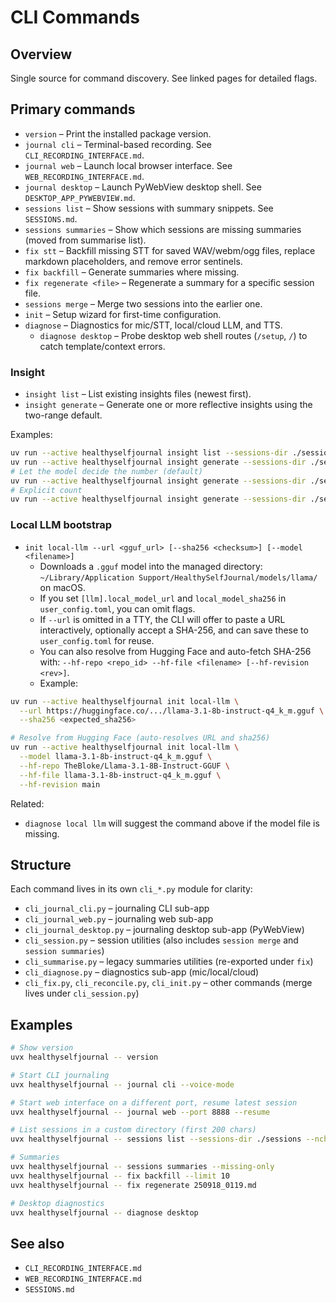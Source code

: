 # CLI Commands

## Overview
Single source for command discovery. See linked pages for detailed flags.

## Primary commands

- `version` – Print the installed package version.
- `journal cli` – Terminal-based recording. See `CLI_RECORDING_INTERFACE.md`.
- `journal web` – Launch local browser interface. See `WEB_RECORDING_INTERFACE.md`.
- `journal desktop` – Launch PyWebView desktop shell. See `DESKTOP_APP_PYWEBVIEW.md`.
- `sessions list` – Show sessions with summary snippets. See `SESSIONS.md`.
- `sessions summaries` – Show which sessions are missing summaries (moved from summarise list).
- `fix stt` – Backfill missing STT for saved WAV/webm/ogg files, replace markdown placeholders, and remove error sentinels.
- `fix backfill` – Generate summaries where missing.
- `fix regenerate <file>` – Regenerate a summary for a specific session file.
- `sessions merge` – Merge two sessions into the earlier one.
- `init` – Setup wizard for first-time configuration.
- `diagnose` – Diagnostics for mic/STT, local/cloud LLM, and TTS.
  - `diagnose desktop` – Probe desktop web shell routes (`/setup`, `/`) to catch template/context errors.

### Insight

- `insight list` – List existing insights files (newest first).
- `insight generate` – Generate one or more reflective insights using the two-range default.

Examples:

```bash
uv run --active healthyselfjournal insight list --sessions-dir ./sessions
uv run --active healthyselfjournal insight generate --sessions-dir ./sessions --llm-model anthropic:claude-sonnet-4:20250514:thinking
# Let the model decide the number (default)
uv run --active healthyselfjournal insight generate --sessions-dir ./sessions
# Explicit count
uv run --active healthyselfjournal insight generate --sessions-dir ./sessions --count 3
```

### Local LLM bootstrap

- `init local-llm --url <gguf_url> [--sha256 <checksum>] [--model <filename>]`
  - Downloads a `.gguf` model into the managed directory:
    `~/Library/Application Support/HealthySelfJournal/models/llama/` on macOS.
  - If you set `[llm].local_model_url` and `local_model_sha256` in `user_config.toml`, you can omit flags.
  - If `--url` is omitted in a TTY, the CLI will offer to paste a URL interactively,
    optionally accept a SHA-256, and can save these to `user_config.toml` for reuse.
  - You can also resolve from Hugging Face and auto-fetch SHA-256 with:
    `--hf-repo <repo_id> --hf-file <filename> [--hf-revision <rev>]`.
  - Example:

```bash
uv run --active healthyselfjournal init local-llm \
  --url https://huggingface.co/.../llama-3.1-8b-instruct-q4_k_m.gguf \
  --sha256 <expected_sha256>
```

```bash
# Resolve from Hugging Face (auto-resolves URL and sha256)
uv run --active healthyselfjournal init local-llm \
  --model llama-3.1-8b-instruct-q4_k_m.gguf \
  --hf-repo TheBloke/Llama-3.1-8B-Instruct-GGUF \
  --hf-file llama-3.1-8b-instruct-q4_k_m.gguf \
  --hf-revision main
```

Related:
- `diagnose local llm` will suggest the command above if the model file is missing.

## Structure

Each command lives in its own `cli_*.py` module for clarity:
- `cli_journal_cli.py` – journaling CLI sub-app
- `cli_journal_web.py` – journaling web sub-app
- `cli_journal_desktop.py` – journaling desktop sub-app (PyWebView)
- `cli_session.py` – session utilities (also includes `session merge` and `session summaries`)
- `cli_summarise.py` – legacy summaries utilities (re-exported under `fix`)
- `cli_diagnose.py` – diagnostics sub-app (mic/local/cloud)
- `cli_fix.py`, `cli_reconcile.py`, `cli_init.py` – other commands (merge lives under `cli_session.py`)

## Examples

```bash
# Show version
uvx healthyselfjournal -- version

# Start CLI journaling
uvx healthyselfjournal -- journal cli --voice-mode

# Start web interface on a different port, resume latest session
uvx healthyselfjournal -- journal web --port 8888 --resume

# List sessions in a custom directory (first 200 chars)
uvx healthyselfjournal -- sessions list --sessions-dir ./sessions --nchars 200

# Summaries
uvx healthyselfjournal -- sessions summaries --missing-only
uvx healthyselfjournal -- fix backfill --limit 10
uvx healthyselfjournal -- fix regenerate 250918_0119.md

# Desktop diagnostics
uvx healthyselfjournal -- diagnose desktop
```

## See also

- `CLI_RECORDING_INTERFACE.md`
- `WEB_RECORDING_INTERFACE.md`
- `SESSIONS.md`
